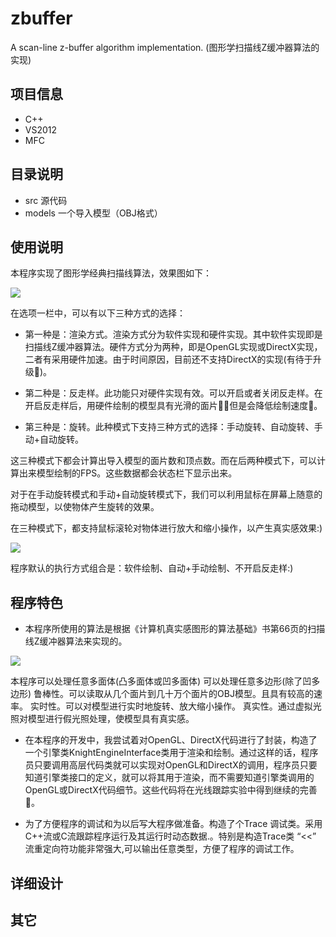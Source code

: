 zbuffer
=======

A scan-line z-buffer algorithm implementation. (图形学扫描线Z缓冲器算法的实现) 

## 项目信息 ##

- C++
- VS2012
- MFC

## 目录说明 ##

- src 源代码
- models 一个导入模型（OBJ格式）

## 使用说明 ##

本程序实现了图形学经典扫描线算法，效果图如下：

![](http://ww3.sinaimg.cn/bmiddle/60c9620ftw1eh5niwcttpj20l60e9q4i.jpg)

在选项一栏中，可以有以下三种方式的选择：

- 第一种是：渲染方式。渲染方式分为软件实现和硬件实现。其中软件实现即是扫描线Z缓冲器算法。硬件方式分为两种，即是OpenGL实现或DirectX实现，二者有采用硬件加速。由于时间原因，目前还不支持DirectX的实现(有待于升级)。

- 第二种是：反走样。此功能只对硬件实现有效。可以开启或者关闭反走样。在开启反走样后，用硬件绘制的模型具有光滑的面片，但是会降低绘制速度。

- 第三种是：旋转。此种模式下支持三种方式的选择：手动旋转、自动旋转、手动+自动旋转。

这三种模式下都会计算出导入模型的面片数和顶点数。而在后两种模式下，可以计算出来模型绘制的FPS。这些数据都会状态栏下显示出来。

对于在手动旋转模式和手动+自动旋转模式下，我们可以利用鼠标在屏幕上随意的拖动模型，以使物体产生旋转的效果。

在三种模式下，都支持鼠标滚轮对物体进行放大和缩小操作，以产生真实感效果:)

![](http://ww2.sinaimg.cn/bmiddle/60c9620fjw1eh5nkgpd0wj20jb0bcaba.jpg)

程序默认的执行方式组合是：软件绘制、自动+手动绘制、不开启反走样:)

## 程序特色 ##

- 本程序所使用的算法是根据《计算机真实感图形的算法基础》书第66页的扫描线Z缓冲器算法来实现的。

![](http://ww4.sinaimg.cn/mw1024/60c9620fjw1eh5nq9z9u9j20kt01eglp.jpg)

本程序可以处理任意多面体(凸多面体或凹多面体)
可以处理任意多边形(除了凹多边形)
鲁棒性。可以读取从几个面片到几十万个面片的OBJ模型。且具有较高的速率。
实时性。可以对模型进行实时地旋转、放大缩小操作。
真实性。通过虚拟光照对模型进行假光照处理，使模型具有真实感。

- 在本程序的开发中，我尝试着对OpenGL、DirectX代码进行了封装，构造了一个引擎类KnightEngineInterface类用于渲染和绘制。通过这样的话，程序员只要调用高层代码类就可以实现对OpenGL和DirectX的调用，程序员只要知道引擎类接口的定义，就可以将其用于渲染，而不需要知道引擎类调用的OpenGL或DirectX代码细节。这些代码将在光线跟踪实验中得到继续的完善。

- 为了方便程序的调试和为以后写大程序做准备。构造了个Trace 调试类。采用C++流或C流跟踪程序运行及其运行时动态数据.。特别是构造Trace类 “<<” 流重定向符功能非常强大,可以输出任意类型，方便了程序的调试工作。

## 详细设计 ##

## 其它 ## 